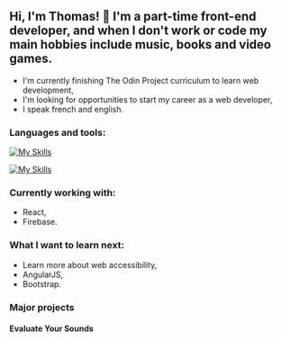 ## Hi, I'm Thomas! :wave: I'm a part-time front-end developer, and when I don't work or code my main hobbies include music, books and video games.

- I'm currently finishing The Odin Project curriculum to learn web development,
- I'm looking for opportunities to start my career as a web developer,
- I speak french and english.


### Languages and tools:
[![My Skills](https://skillicons.dev/icons?i=js,html,css)](https://skillicons.dev)

[![My Skills](https://skillicons.dev/icons?i=react,webpack,firebase)](https://skillicons.dev)


### Currently working with:
- React,
- Firebase.


### What I want to learn next:
- Learn more about web accessibility,
- AngularJS,
- Bootstrap.

### Major projects
#### Evaluate Your Sounds

